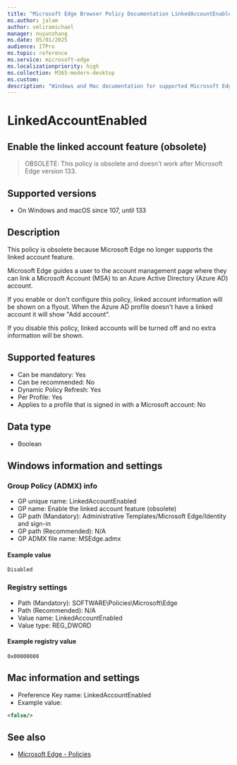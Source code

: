 ```yaml
---
title: "Microsoft Edge Browser Policy Documentation LinkedAccountEnabled"
ms.author: jalam
author: vmliramichael
manager: nuyunzhang
ms.date: 05/01/2025
audience: ITPro
ms.topic: reference
ms.service: microsoft-edge
ms.localizationpriority: high
ms.collection: M365-modern-desktop
ms.custom:
description: "Windows and Mac documentation for supported Microsoft Edge Browser policy: Enable the linked account feature (obsolete)"
---
```


<!--THIS FILE IS AUTOMATICALLY GENERATED. MANUAL CHANGES WILL BE OVERWRITTEN.-->
<!--Please contact the Microsoft Edge Manageability team with any questions.-->

# LinkedAccountEnabled

## Enable the linked account feature (obsolete)
> OBSOLETE: This policy is obsolete and doesn't work after Microsoft Edge version 133.

## Supported versions

- On Windows and macOS since 107, until 133

## Description

This policy is obsolete because Microsoft Edge no longer supports the linked account feature.

Microsoft Edge guides a user to the account management page where they can link a Microsoft Account (MSA) to an Azure Active Directory (Azure AD) account.

If you enable or don't configure this policy, linked account information will be shown on a flyout. When the Azure AD profile doesn't have a linked account it will show "Add account".

If you disable this policy, linked accounts will be turned off and no extra information will be shown.

## Supported features

- Can be mandatory: Yes
- Can be recommended: No
- Dynamic Policy Refresh: Yes
- Per Profile: Yes
- Applies to a profile that is signed in with a Microsoft account: No

## Data type

- Boolean

## Windows information and settings

### Group Policy (ADMX) info

- GP unique name: LinkedAccountEnabled
- GP name: Enable the linked account feature (obsolete)
- GP path (Mandatory): Administrative Templates/Microsoft Edge/Identity and sign-in
- GP path (Recommended): N/A
- GP ADMX file name: MSEdge.admx

#### Example value

```
Disabled
```

### Registry settings

- Path (Mandatory): SOFTWARE\Policies\Microsoft\Edge
- Path (Recommended): N/A
- Value name: LinkedAccountEnabled
- Value type: REG_DWORD

#### Example registry value

```
0x00000000
```


## Mac information and settings

- Preference Key name: LinkedAccountEnabled
- Example value:

```xml
<false/>
```

## See also
- [Microsoft Edge - Policies](../microsoft-edge-policies.md)
